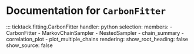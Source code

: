 # Documentation for `CarbonFitter`

::: ticktack.fitting.CarbonFitter
    handler: python
    selection:
      members:
        - CarbonFitter
        - MarkovChainSampler
        - NestedSampler
        - chain_summary
        - correlation_plot
        - plot_multiple_chains
    rendering:
      show_root_heading: false
      show_source: false
